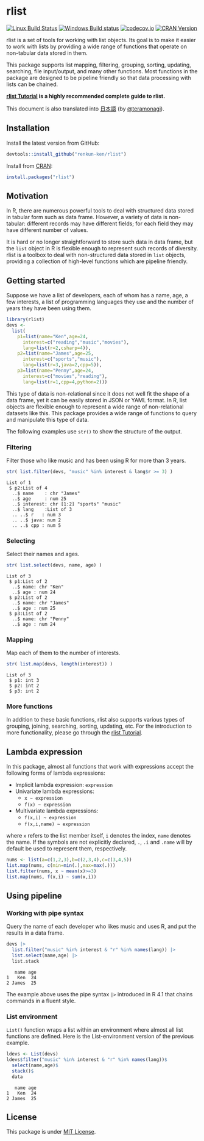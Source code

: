 

# rlist

[![Linux Build Status](https://travis-ci.org/renkun-ken/rlist.png?branch=master)](https://travis-ci.org/renkun-ken/rlist) 
[![Windows Build status](https://ci.appveyor.com/api/projects/status/github/renkun-ken/rlist?svg=true)](https://ci.appveyor.com/project/renkun-ken/rlist)
[![codecov.io](https://codecov.io/github/renkun-ken/rlist/coverage.svg?branch=master)](https://codecov.io/github/renkun-ken/rlist?branch=master)
[![CRAN Version](https://www.r-pkg.org/badges/version/rlist)](https://cran.r-project.org/package=rlist)

rlist is a set of tools for working with list objects. Its goal is to make it easier to work with lists by providing a wide range of functions that operate on non-tabular data stored in them.

This package supports list mapping, filtering, grouping, sorting, updating, searching, file input/output, and many other functions. Most functions in the package are designed to be pipeline friendly so that data processing with lists can be chained.

**[rlist Tutorial](https://renkun-ken.github.io/rlist-tutorial/) is a highly recommended complete guide to rlist.**

This document is also translated into  [日本語](https://github.com/renkun-ken/rlist/blob/master/README.ja.md) (by [@teramonagi](https://github.com/teramonagi)).

## Installation

Install the latest version from GitHub:

```r
devtools::install_github("renkun-ken/rlist")
```

Install from [CRAN](https://cran.r-project.org/package=rlist):

```r
install.packages("rlist")
```

## Motivation

In R, there are numerous powerful tools to deal with structured data stored in tabular form such as data frame. However, a variety of data is non-tabular: different records may have different fields; for each field they may have different number of values. 

It is hard or no longer straightforward to store such data in data frame, but the `list` object in R is flexible enough to represent such records of diversity. rlist is a toolbox to deal with non-structured data stored in `list` objects, providing a collection of high-level functions which are pipeline friendly.

## Getting started

Suppose we have a list of developers, each of whom has a name, age, a few interests, a list of programming languages they use and the number of years they have been using them.


```r
library(rlist)
devs <- 
  list(
    p1=list(name="Ken",age=24,
      interest=c("reading","music","movies"),
      lang=list(r=2,csharp=4)),
    p2=list(name="James",age=25,
      interest=c("sports","music"),
      lang=list(r=3,java=2,cpp=5)),
    p3=list(name="Penny",age=24,
      interest=c("movies","reading"),
      lang=list(r=1,cpp=4,python=2)))
```

This type of data is non-relational since it does not well fit the shape of a data frame,  yet it can be easily stored in JSON or YAML format. In R, list objects are flexible enough to represent a wide range of non-relational datasets like this. This package provides a wide range of functions to query and manipulate this type of data.

The following examples use `str()` to show the structure of the output.

### Filtering

Filter those who like music and has been using R for more than 3 years.


```r
str( list.filter(devs, "music" %in% interest & lang$r >= 3) )
```

```
List of 1
 $ p2:List of 4
  ..$ name    : chr "James"
  ..$ age     : num 25
  ..$ interest: chr [1:2] "sports" "music"
  ..$ lang    :List of 3
  .. ..$ r   : num 3
  .. ..$ java: num 2
  .. ..$ cpp : num 5
```

### Selecting

Select their names and ages.


```r
str( list.select(devs, name, age) )
```

```
List of 3
 $ p1:List of 2
  ..$ name: chr "Ken"
  ..$ age : num 24
 $ p2:List of 2
  ..$ name: chr "James"
  ..$ age : num 25
 $ p3:List of 2
  ..$ name: chr "Penny"
  ..$ age : num 24
```

### Mapping

Map each of them to the number of interests.


```r
str( list.map(devs, length(interest)) )
```

```
List of 3
 $ p1: int 3
 $ p2: int 2
 $ p3: int 2
```

### More functions

In addition to these basic functions, rlist also supports various types of grouping, joining, searching, sorting, updating, etc. For the introduction to more functionality, please go through the [rlist Tutorial](https://renkun-ken.github.io/rlist-tutorial/).

## Lambda expression

In this package, almost all functions that work with expressions accept the following forms of lambda expressions:

- Implicit lambda expression: `expression`
- Univariate lambda expressions: 
    * `x ~ expression`
    * `f(x) ~ expression`
- Multivariate lambda expressions:
    * `f(x,i) ~ expression`
    * `f(x,i,name) ~ expression`

where `x` refers to the list member itself, `i` denotes the index, `name` denotes the name. If the symbols are not explicitly declared, `.`, `.i` and `.name` will by default be used to represent them, respectively.

```r
nums <- list(a=c(1,2,3),b=c(2,3,4),c=c(3,4,5))
list.map(nums, c(min=min(.),max=max(.)))
list.filter(nums, x ~ mean(x)>=3)
list.map(nums, f(x,i) ~ sum(x,i))
```

## Using pipeline

### Working with pipe syntax

Query the name of each developer who likes music and uses R, and put the results in a data frame.


```r
devs |> 
  list.filter("music" %in% interest & "r" %in% names(lang)) |>
  list.select(name,age) |>
  list.stack
```

```
   name age
1   Ken  24
2 James  25
```

The example above uses the pipe syntax `|>` introduced in R 4.1 that chains commands in a fluent style.

### List environment

`List()` function wraps a list within an environment where almost all list functions are defined. Here is the List-environment version of the previous example.


```r
ldevs <- List(devs)
ldevs$filter("music" %in% interest & "r" %in% names(lang))$
  select(name,age)$
  stack()$
  data
```

```
   name age
1   Ken  24
2 James  25
```

## License

This package is under [MIT License](https://opensource.org/licenses/MIT).
